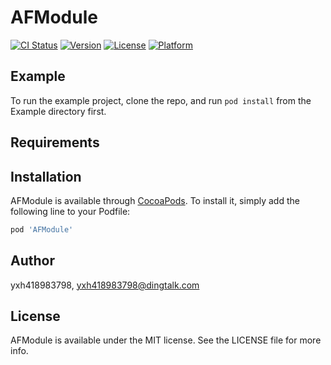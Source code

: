 # AFModule

[![CI Status](https://img.shields.io/travis/yxh418983798/AFModule.svg?style=flat)](https://travis-ci.org/yxh418983798/AFModule)
[![Version](https://img.shields.io/cocoapods/v/AFModule.svg?style=flat)](https://cocoapods.org/pods/AFModule)
[![License](https://img.shields.io/cocoapods/l/AFModule.svg?style=flat)](https://cocoapods.org/pods/AFModule)
[![Platform](https://img.shields.io/cocoapods/p/AFModule.svg?style=flat)](https://cocoapods.org/pods/AFModule)

## Example

To run the example project, clone the repo, and run `pod install` from the Example directory first.

## Requirements

## Installation

AFModule is available through [CocoaPods](https://cocoapods.org). To install
it, simply add the following line to your Podfile:

```ruby
pod 'AFModule'
```

## Author

yxh418983798, yxh418983798@dingtalk.com

## License

AFModule is available under the MIT license. See the LICENSE file for more info.

